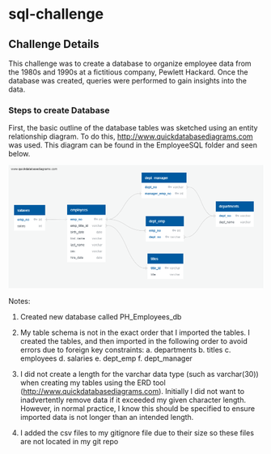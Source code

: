 # sql-challenge

## Challenge Details

This challenge was to create a database to organize employee data from the 1980s and 1990s at a fictitious company, Pewlett Hackard. Once the database was created, queries were performed to gain insights into the data.

### Steps to create Database

First, the basic outline of the database tables was sketched using an entity relationship diagram. To do this, http://www.quickdatabasediagrams.com was used. This diagram can be found in the EmployeeSQL folder and seen below. 

![ERD](EmployeeSQL/ERD_PH_Employees_db.PNG)

Notes:

1. Created new database called PH_Employees_db

2. My table schema is not in the exact order that I imported the tables. I created the tables, and then imported in the following order to avoid errors due to foreign key constraints:
    a. departments
    b. titles
    c. employees
    d. salaries
    e. dept_emp
    f. dept_manager
    
3. I did not create a length for the varchar data type (such as varchar(30)) when creating my tables using the ERD tool (http://www.quickdatabasediagrams.com). Initially I did not want to inadvertently remove data if it exceeded my given character length. However, in normal practice, I know this should be specified to ensure imported data is not longer than an intended length.
    
4. I added the csv files to my gitignore file due to their size so these files are not located in my git repo
